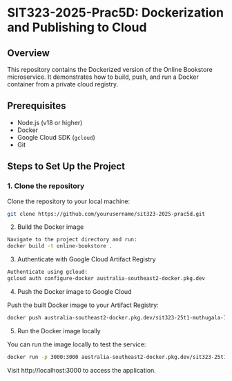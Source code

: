 # SIT323-2025-Prac5D: Dockerization and Publishing to Cloud

## Overview
This repository contains the Dockerized version of the Online Bookstore microservice. It demonstrates how to build, push, and run a Docker container from a private cloud registry.

## Prerequisites
- Node.js (v18 or higher)
- Docker
- Google Cloud SDK (`gcloud`)
- Git

## Steps to Set Up the Project

### 1. Clone the repository
Clone the repository to your local machine:
```bash
git clone https://github.com/yourusername/sit323-2025-prac5d.git
```
2. Build the Docker image
```bash
Navigate to the project directory and run:
docker build -t online-bookstore .
```
3. Authenticate with Google Cloud Artifact Registry
```bash
Authenticate using gcloud:
gcloud auth configure-docker australia-southeast2-docker.pkg.dev
```
4. Push the Docker image to Google Cloud

Push the built Docker image to your Artifact Registry:
```bash
docker push australia-southeast2-docker.pkg.dev/sit323-25t1-muthugala-7935cea/online-bookstore-repo/online-bookstore:latest
```
5. Run the Docker image locally

You can run the image locally to test the service:
```bash
docker run -p 3000:3000 australia-southeast2-docker.pkg.dev/sit323-25t1-muthugala-7935cea/online-bookstore-repo/online-bookstore:latest
```
Visit http://localhost:3000 to access the application.
